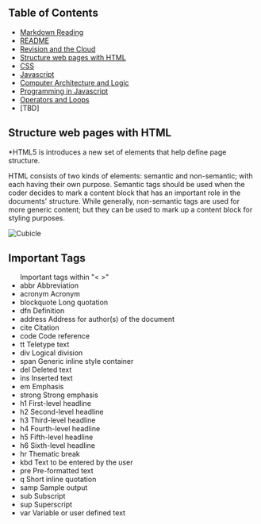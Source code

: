 ## Table of Contents

- [Markdown Reading](markdown.md)
- [README](README.md)
- [Revision and the Cloud](revisions-and-the-cloud.md)
- [Structure web pages with HTML](structurehtml.md)
- [CSS](css.md)
- [Javascript](js.md)
- [Computer Architecture and Logic](comparch.md)
- [Programming in Javascript](programmingjs.md)
- [Operators and Loops](oploop.md)
- [TBD]


##  Structure web pages with HTML
*HTML5 is introduces a new set of elements that help define page structure.

HTML consists of two kinds of elements: semantic and non-semantic; with each having their own purpose. Semantic tags should be used when the coder decides to mark a content block that has an important role in the documents' structure. While generally, non-semantic tags are used for more generic content; but they can be used to mark up a content block for styling purposes.

![Cubicle](https://external-content.duckduckgo.com/iu/?u=https%3A%2F%2Fmedia.istockphoto.com%2Fphotos%2Fstressed-businessman-in-office-cubicle-picture-id182430094%3Fk%3D6%26m%3D182430094%26s%3D612x612%26w%3D0%26h%3DtrIu1wfRTcc29bktecGIOF_WIu2v7VV7vfQxmWiZxp0%3D&f=1&nofb=1)

## Important Tags

<ul> Important tags within "< >"

<li>abbr 	Abbreviation</li>
<li>acronym 	Acronym</li>
<li>blockquote 	Long quotation</li>
<li>dfn 	Definition</li>
<li>address 	Address for author(s) of the document</li>
<li>cite 	Citation</li>
<li>code 	Code reference</li>
<li>tt 	Teletype text</li>
<li>div 	Logical division</li>
<li>span 	Generic inline style container</li>
<li>del 	Deleted text</li>
<li>ins 	Inserted text</li>
<li>em 	Emphasis</li>
<li>strong 	Strong emphasis</li>
<li>h1 	First-level headline</li>
<li>h2 	Second-level headline</li>
<li>h3 	Third-level headline</li>
<li>h4 	Fourth-level headline</li>
<li>h5 	Fifth-level headline</li>
<li>h6 	Sixth-level headline</li>
<li>hr 	Thematic break</li>
<li>kbd 	Text to be entered by the user</li>
<li>pre 	Pre-formatted text</li>
<li>q 	Short inline quotation</li>
<li>samp 	Sample output</li>
<li>sub 	Subscript</li>
<li>sup 	Superscript</li>
<li>var 	Variable or user defined text</li></ul>

